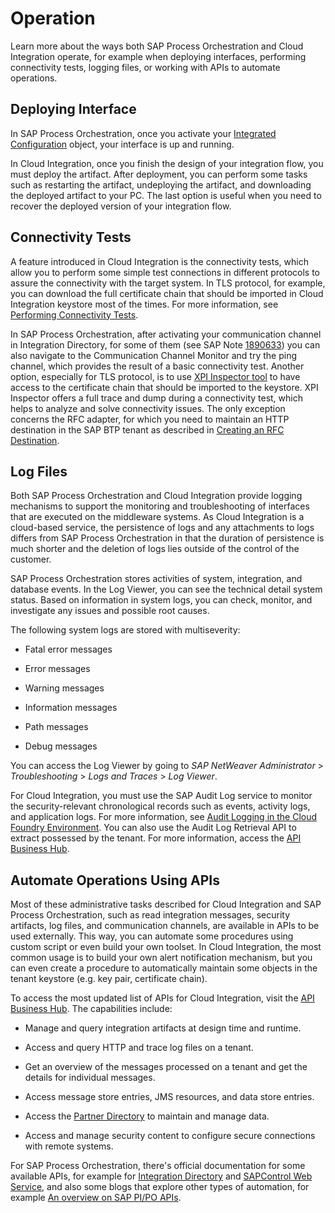 <!-- loio0c666a74404e49a897d36f12e814a412 -->

# Operation

Learn more about the ways both SAP Process Orchestration and Cloud Integration operate, for example when deploying interfaces, performing connectivity tests, logging files, or working with APIs to automate operations.



<a name="loio0c666a74404e49a897d36f12e814a412__section_fdq_tlx_lqb"/>

## Deploying Interface

In SAP Process Orchestration, once you activate your [Integrated Configuration](https://help.sap.com/viewer/d0a0a7cb51dc40529bfcac724dd05796/7.5.latest/en-US/48cfac399bf23e49e10000000a421937.html) object, your interface is up and running.

In Cloud Integration, once you finish the design of your integration flow, you must deploy the artifact. After deployment, you can perform some tasks such as restarting the artifact, undeploying the artifact, and downloading the deployed artifact to your PC. The last option is useful when you need to recover the deployed version of your integration flow.



<a name="loio0c666a74404e49a897d36f12e814a412__section_wqy_h2d_mqb"/>

## Connectivity Tests

A feature introduced in Cloud Integration is the connectivity tests, which allow you to perform some simple test connections in different protocols to assure the connectivity with the target system. In TLS protocol, for example, you can download the full certificate chain that should be imported in Cloud Integration keystore most of the times. For more information, see [Performing Connectivity Tests](https://help.sap.com/viewer/368c481cd6954bdfa5d0435479fd4eaf/Cloud/en-US/d5b2faebc03b4c27b664a35c65ad5a2d.html).

In SAP Process Orchestration, after activating your communication channel in Integration Directory, for some of them \(see SAP Note [1890633](https://launchpad.support.sap.com/#/notes/1890633)\) you can also navigate to the Communication Channel Monitor and try the ping channel, which provides the result of a basic connectivity test. Another option, especially for TLS protocol, is to use [XPI Inspector tool](https://wiki.scn.sap.com/wiki/display/XI/Tracing+PI+issues+with+XPI+Inspector+tool) to have access to the certificate chain that should be imported to the keystore. XPI Inspector offers a full trace and dump during a connectivity test, which helps to analyze and solve connectivity issues. The only exception concerns the RFC adapter, for which you need to maintain an HTTP destination in the SAP BTP tenant as described in [Creating an RFC Destination](https://help.sap.com/viewer/368c481cd6954bdfa5d0435479fd4eaf/Cloud/en-US/3b55fa7b83874b5ca3b6b6b5998a73f6.html).



<a name="loio0c666a74404e49a897d36f12e814a412__section_wfd_32d_mqb"/>

## Log Files

Both SAP Process Orchestration and Cloud Integration provide logging mechanisms to support the monitoring and troubleshooting of interfaces that are executed on the middleware systems. As Cloud Integration is a cloud-based service, the persistence of logs and any attachments to logs differs from SAP Process Orchestration in that the duration of persistence is much shorter and the deletion of logs lies outside of the control of the customer.

SAP Process Orchestration stores activities of system, integration, and database events. In the Log Viewer, you can see the technical detail system status. Based on information in system logs, you can check, monitor, and investigate any issues and possible root causes.

The following system logs are stored with multiseverity:

-   Fatal error messages

-   Error messages

-   Warning messages

-   Information messages

-   Path messages

-   Debug messages


You can access the Log Viewer by going to *SAP NetWeaver Administrator* \> *Troubleshooting* \> *Logs and Traces* \> *Log Viewer*.

For Cloud Integration, you must use the SAP Audit Log service to monitor the security-relevant chronological records such as events, activity logs, and application logs. For more information, see [Audit Logging in the Cloud Foundry Environment](https://help.sap.com/viewer/65de2977205c403bbc107264b8eccf4b/Cloud/en-US/f92c86ab11f6474ea5579d839051c334.html). You can also use the Audit Log Retrieval API to extract possessed by the tenant. For more information, access the [API Business Hub](https://api.sap.com/api/CFAuditLogRetrievalAPI/overview).



<a name="loio0c666a74404e49a897d36f12e814a412__section_ly4_h2d_mqb"/>

## Automate Operations Using APIs

Most of these administrative tasks described for Cloud Integration and SAP Process Orchestration, such as read integration messages, security artifacts, log files, and communication channels, are available in APIs to be used externally. This way, you can automate some procedures using custom script or even build your own toolset. In Cloud Integration, the most common usage is to build your own alert notification mechanism, but you can even create a procedure to automatically maintain some objects in the tenant keystore \(e.g. key pair, certificate chain\).

To access the most updated list of APIs for Cloud Integration, visit the [API Business Hub](https://api.sap.com/package/CloudIntegrationAPI/odata). The capabilities include:

-   Manage and query integration artifacts at design time and runtime.

-   Access and query HTTP and trace log files on a tenant.

-   Get an overview of the messages processed on a tenant and get the details for individual messages.

-   Access message store entries, JMS resources, and data store entries.

-   Access the [Partner Directory](https://help.sap.com/viewer/368c481cd6954bdfa5d0435479fd4eaf/Cloud/en-US/6e00412aebd549f8b5771c9397c08c5d.html) to maintain and manage data.

-   Access and manage security content to configure secure connections with remote systems.


For SAP Process Orchestration, there's official documentation for some available APIs, for example for [Integration Directory](https://help.sap.com/viewer/d0a0a7cb51dc40529bfcac724dd05796/7.5.latest/en-US/48d127e1e1c60783e10000000a42189d.html) and [SAPControl Web Service](https://www.sap.com/documents/2016/09/0a40e60d-8b7c-0010-82c7-eda71af511fa.html), and also some blogs that explore other types of automation, for example [An overview on SAP PI/PO APIs](https://blogs.sap.com/2020/10/14/automate-it-an-overview-on-sap-pi-po-apis/).

